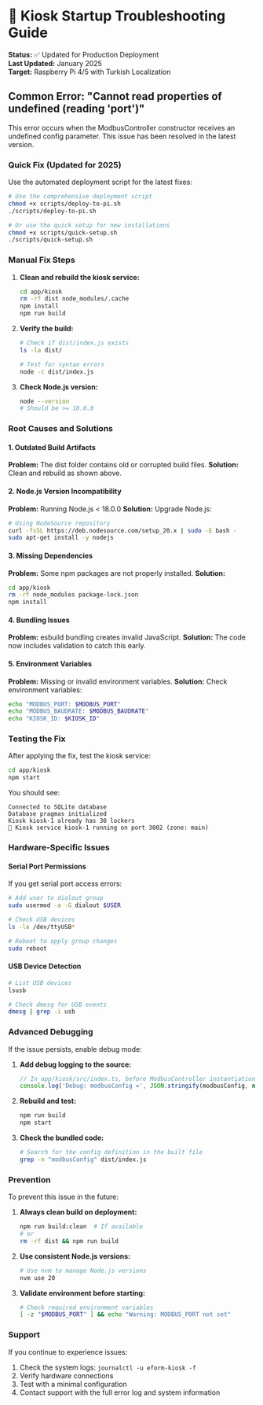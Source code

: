 # 🔧 Kiosk Startup Troubleshooting Guide

**Status:** ✅ Updated for Production Deployment  
**Last Updated:** January 2025  
**Target:** Raspberry Pi 4/5 with Turkish Localization

## Common Error: "Cannot read properties of undefined (reading 'port')"

This error occurs when the ModbusController constructor receives an undefined config parameter. This issue has been resolved in the latest version.

### Quick Fix (Updated for 2025)

Use the automated deployment script for the latest fixes:

```bash
# Use the comprehensive deployment script
chmod +x scripts/deploy-to-pi.sh
./scripts/deploy-to-pi.sh

# Or use the quick setup for new installations
chmod +x scripts/quick-setup.sh
./scripts/quick-setup.sh
```

### Manual Fix Steps

1. **Clean and rebuild the kiosk service:**
   ```bash
   cd app/kiosk
   rm -rf dist node_modules/.cache
   npm install
   npm run build
   ```

2. **Verify the build:**
   ```bash
   # Check if dist/index.js exists
   ls -la dist/
   
   # Test for syntax errors
   node -c dist/index.js
   ```

3. **Check Node.js version:**
   ```bash
   node --version
   # Should be >= 18.0.0
   ```

### Root Causes and Solutions

#### 1. Outdated Build Artifacts
**Problem:** The dist folder contains old or corrupted build files.
**Solution:** Clean and rebuild as shown above.

#### 2. Node.js Version Incompatibility
**Problem:** Running Node.js < 18.0.0
**Solution:** Upgrade Node.js:
```bash
# Using NodeSource repository
curl -fsSL https://deb.nodesource.com/setup_20.x | sudo -E bash -
sudo apt-get install -y nodejs
```

#### 3. Missing Dependencies
**Problem:** Some npm packages are not properly installed.
**Solution:** 
```bash
cd app/kiosk
rm -rf node_modules package-lock.json
npm install
```

#### 4. Bundling Issues
**Problem:** esbuild bundling creates invalid JavaScript.
**Solution:** The code now includes validation to catch this early.

#### 5. Environment Variables
**Problem:** Missing or invalid environment variables.
**Solution:** Check environment variables:
```bash
echo "MODBUS_PORT: $MODBUS_PORT"
echo "MODBUS_BAUDRATE: $MODBUS_BAUDRATE"
echo "KIOSK_ID: $KIOSK_ID"
```

### Testing the Fix

After applying the fix, test the kiosk service:

```bash
cd app/kiosk
npm start
```

You should see:
```
Connected to SQLite database
Database pragmas initialized
Kiosk kiosk-1 already has 30 lockers
🚀 Kiosk service kiosk-1 running on port 3002 (zone: main)
```

### Hardware-Specific Issues

#### Serial Port Permissions
If you get serial port access errors:
```bash
# Add user to dialout group
sudo usermod -a -G dialout $USER

# Check USB devices
ls -la /dev/ttyUSB*

# Reboot to apply group changes
sudo reboot
```

#### USB Device Detection
```bash
# List USB devices
lsusb

# Check dmesg for USB events
dmesg | grep -i usb
```

### Advanced Debugging

If the issue persists, enable debug mode:

1. **Add debug logging to the source:**
   ```typescript
   // In app/kiosk/src/index.ts, before ModbusController instantiation
   console.log('Debug: modbusConfig =', JSON.stringify(modbusConfig, null, 2));
   ```

2. **Rebuild and test:**
   ```bash
   npm run build
   npm start
   ```

3. **Check the bundled code:**
   ```bash
   # Search for the config definition in the built file
   grep -n "modbusConfig" dist/index.js
   ```

### Prevention

To prevent this issue in the future:

1. **Always clean build on deployment:**
   ```bash
   npm run build:clean  # If available
   # or
   rm -rf dist && npm run build
   ```

2. **Use consistent Node.js versions:**
   ```bash
   # Use nvm to manage Node.js versions
   nvm use 20
   ```

3. **Validate environment before starting:**
   ```bash
   # Check required environment variables
   [ -z "$MODBUS_PORT" ] && echo "Warning: MODBUS_PORT not set"
   ```

### Support

If you continue to experience issues:

1. Check the system logs: `journalctl -u eform-kiosk -f`
2. Verify hardware connections
3. Test with a minimal configuration
4. Contact support with the full error log and system information